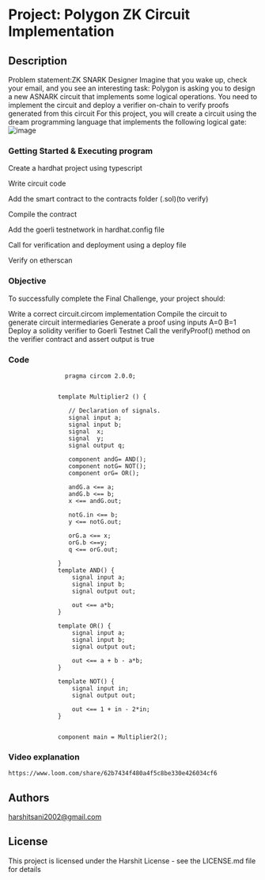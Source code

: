 
# Project:  Polygon ZK Circuit Implementation

## Description

Problem statement:ZK SNARK Designer Imagine that you wake up, check your email, and you see an interesting task: Polygon is asking you to design a new ASNARK circuit that implements some logical operations. You need to implement the circuit and deploy a verifier on-chain to verify proofs generated from this circuit 
For this project, you will create a circuit using the dream programming language that implements the following logical gate:
![image](https://github.com/DarthNexus/Metacrafters/assets/98768438/fec7a5c4-5c76-47c8-a503-ca325f4be67a)

### Getting Started & Executing program

Create a hardhat project using typescript

Write circuit code 

Add the smart contract to the contracts folder (.sol)(to verify)

Compile the contract

Add the goerli testnetwork in hardhat.config file

Call for verification and deployment using a deploy file

Verify on etherscan


### Objective
  
  To successfully complete the Final Challenge, your project should:
  
  Write a correct circuit.circom implementation
  Compile the circuit to generate circuit intermediaries
  Generate a proof using inputs A=0 B=1
  Deploy a solidity verifier to Goerli Testnet
  Call the verifyProof() method on the verifier contract and assert output is true

### Code
```
                pragma circom 2.0.0;
              
             
              template Multiplier2 () {  
              
                 // Declaration of signals.  
                 signal input a;  
                 signal input b; 
                 signal  x;
                 signal  y; 
                 signal output q;  
              
                 component andG= AND();
                 component notG= NOT();
                 component orG= OR();
              
                 andG.a <== a;
                 andG.b <== b;
                 x <== andG.out;
              
                 notG.in <== b;
                 y <== notG.out;
              
                 orG.a <== x;
                 orG.b <==y;
                 q <== orG.out;
              
              }
              template AND() {
                  signal input a;
                  signal input b;
                  signal output out;
              
                  out <== a*b;
              }
              
              template OR() {
                  signal input a;
                  signal input b;
                  signal output out;
              
                  out <== a + b - a*b;
              }
              
              template NOT() {
                  signal input in;
                  signal output out;
              
                  out <== 1 + in - 2*in;
              }
              
              
              component main = Multiplier2();
```
### Video explanation
  ```https://www.loom.com/share/62b7434f480a4f5c8be330e426034cf6```
## Authors

harshitsani2002@gmail.com


## License

This project is licensed under the Harshit License - see the LICENSE.md file for details

